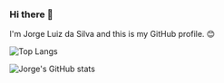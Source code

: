 ### Hi there 👋

I'm Jorge Luiz da Silva and this is my GitHub profile. 😊

![Top Langs](https://github-readme-stats.vercel.app/api/top-langs/?username=jlsilva01&layout=compact&show_icons=true&theme=dark&locale=pt-br&card_width=467px)

![Jorge's GitHub stats](https://github-readme-stats.vercel.app/api?username=jlsilva01&show_icons=true&theme=dark&locale=pt-br)
